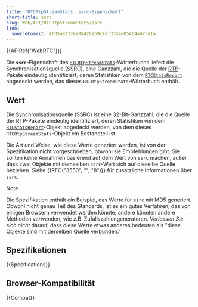```yaml
---
title: "RTCRtpStreamStats: ssrc-Eigenschaft"
short-title: ssrc
slug: Web/API/RTCRtpStreamStats/ssrc
l10n:
  sourceCommit: 4f35a8237ee0842beb9cfef3354e05464ad7ce1a
---
```


{{APIRef("WebRTC")}}

Die **`ssrc`**-Eigenschaft des [`RTCRtpStreamStats`](/de/docs/Web/API/RTCRtpStreamStats)-Wörterbuchs liefert die Synchronisationsquelle (SSRC), eine Ganzzahl, die die Quelle der [RTP](/de/docs/Glossary/RTP)-Pakete eindeutig identifiziert, deren Statistiken von dem [`RTCStatsReport`](/de/docs/Web/API/RTCStatsReport) abgedeckt werden, das dieses `RTCRtpStreamStats`-Wörterbuch enthält.

## Wert

Die Synchronisationsquelle (SSRC) ist eine 32-Bit-Ganzzahl, die die Quelle der RTP-Pakete eindeutig identifiziert, deren Statistiken von dem [`RTCStatsReport`](/de/docs/Web/API/RTCStatsReport)-Objekt abgedeckt werden, von dem dieses `RTCRtpStreamStats`-Objekt ein Bestandteil ist.

Die Art und Weise, wie diese Werte generiert werden, ist von der Spezifikation nicht vorgeschrieben, obwohl sie Empfehlungen gibt. Sie sollten keine Annahmen basierend auf dem Wert von `ssrc` machen, außer dass zwei Objekte mit demselben `ssrc`-Wert sich auf dieselbe Quelle beziehen. Siehe {{RFC("3550", "", "8")}} für zusätzliche Informationen über `ssrc`.

> [!NOTE]
> Die Spezifikation enthält ein Beispiel, das Werte für `ssrc` mit MD5 generiert. Obwohl nicht genau Teil des Standards, ist es ein gutes Verfahren, das von einigen Browsern verwendet werden könnte; andere könnten andere Methoden verwenden, wie z.B. Zufallszahlengeneratoren. _Verlassen Sie sich nicht_ darauf, dass diese Werte etwas anderes bedeuten als "diese Objekte sind mit derselben Quelle verbunden."

## Spezifikationen

{{Specifications}}

## Browser-Kompatibilität

{{Compat}}
